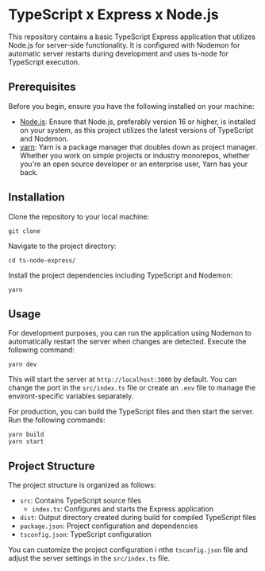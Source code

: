 # TypeScript x Express x Node.js

This repository contains a basic TypeScript Express application that utilizes Node.js for server-side functionality. It is configured with Nodemon for automatic server restarts during development and uses ts-node for TypeScript execution.

## Prerequisites

Before you begin, ensure you have the following installed on your machine:

- [Node.js](https://nodejs.org/): Ensure that Node.js, preferably version 16 or higher, is installed on your system, as this project utilizes the latest versions of TypeScript and Nodemon.
- [yarn](https://yarnpkg.com/): Yarn is a package manager that doubles down as project manager. Whether you work on simple projects or industry monorepos, whether you're an open source developer or an enterprise user, Yarn has your back.

## Installation

Clone the repository to your local machine:

```
git clone
```

Navigate to the project directory:

```
cd ts-node-express/
```

Install the project dependencies including TypeScript and Nodemon:

```
yarn
```

## Usage

For development purposes, you can run the application using Nodemon to automatically restart the server when changes are detected. Execute the following command:

```
yarn dev
```

This will start the server at `http://localhost:3000` by default. You can change the port in the `src/index.ts` file or create an `.env` file to manage the environt-specific variables separately.

For production, you can build the TypeScript files and then start the server. Run the following commands:

```
yarn build
yarn start
```

## Project Structure

The project structure is organized as follows:

- `src`: Contains TypeScript source files
  - `index.ts`: Configures and starts the Express application
- `dist`: Output directory created during build for compiled TypeScript files
- `package.json`: Project configuration and dependencies
- `tsconfig.json`: TypeScript configuration

You can customize the project configuration i nthe `tsconfig.json` file and adjust the server settings in the `src/index.ts` file.
